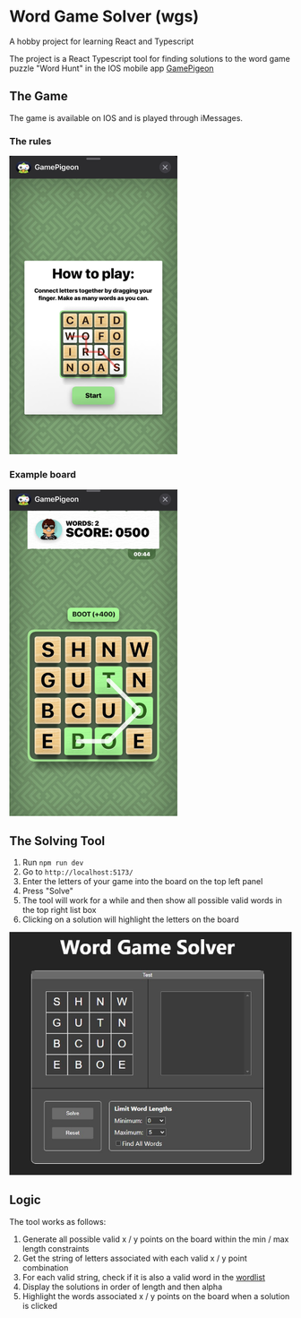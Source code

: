 # Word Game Solver (wgs)

A hobby project for learning React and Typescript

The project is a React Typescript tool for finding solutions to the word game puzzle "Word Hunt" in the IOS mobile app [GamePigeon](http://gamepigeonapp.com/)

## The Game

The game is available on IOS and is played through iMessages.

### The rules

<img src="./docs/game-screen-1.jpg" width=300 />

### Example board

<img src="./docs/game-screen-2.jpg" width=300 />

## The Solving Tool

1. Run `npm run dev`
2. Go to `http://localhost:5173/`
3. Enter the letters of your game into the board on the top left panel
4. Press "Solve"
5. The tool will work for a while and then show all possible valid words in the top right list box
6. Clicking on a solution will highlight the letters on the board

<img src="./docs/solver-screen-1.jpg" />

## Logic

The tool works as follows:

1. Generate all possible valid x / y points on the board within the min / max length constraints
2. Get the string of letters associated with each valid x / y point combination
3. For each valid string, check if it is also a valid word in the [wordlist](./src/utils/wordlist.json)
4. Display the solutions in order of length and then alpha
5. Highlight the words associated x / y points on the board when a solution is clicked
